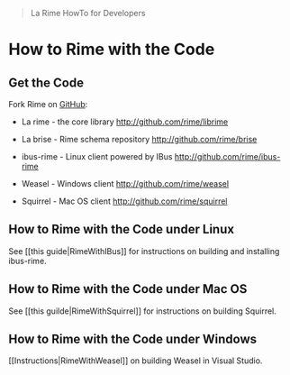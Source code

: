 > La Rime HowTo for Developers

# How to Rime with the Code

## Get the Code

Fork Rime on [GitHub](http://github.com/rime):

  * La rime - the core library
    <http://github.com/rime/librime>

  * La brise - Rime schema repository
    <http://github.com/rime/brise>

  * ibus-rime - Linux client powered by IBus
    <http://github.com/rime/ibus-rime>

  * Weasel - Windows client
    <http://github.com/rime/weasel>

  * Squirrel - Mac OS client
    <http://github.com/rime/squirrel>

## How to Rime with the Code under Linux

See [[this guide|RimeWithIBus]] for instructions on building and installing ibus-rime.

## How to Rime with the Code under Mac OS

See [[this guilde|RimeWithSquirrel]] for instructions on building Squirrel.

## How to Rime with the Code under Windows

[[Instructions|RimeWithWeasel]] on building Weasel in Visual Studio.